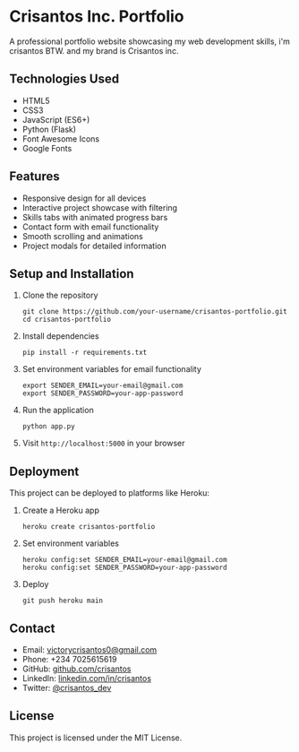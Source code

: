 
# Crisantos Inc. Portfolio

A professional portfolio website showcasing my web development skills, i'm crisantos BTW. and my brand is Crisantos inc.

## Technologies Used

- HTML5
- CSS3 
- JavaScript (ES6+)
- Python (Flask)
- Font Awesome Icons
- Google Fonts

## Features

- Responsive design for all devices
- Interactive project showcase with filtering
- Skills tabs with animated progress bars
- Contact form with email functionality
- Smooth scrolling and animations
- Project modals for detailed information

## Setup and Installation

1. Clone the repository
   ```
   git clone https://github.com/your-username/crisantos-portfolio.git
   cd crisantos-portfolio
   ```

2. Install dependencies
   ```
   pip install -r requirements.txt
   ```

3. Set environment variables for email functionality
   ```
   export SENDER_EMAIL=your-email@gmail.com
   export SENDER_PASSWORD=your-app-password
   ```

4. Run the application
   ```
   python app.py
   ```

5. Visit `http://localhost:5000` in your browser

## Deployment

This project can be deployed to platforms like Heroku:

1. Create a Heroku app
   ```
   heroku create crisantos-portfolio
   ```

2. Set environment variables
   ```
   heroku config:set SENDER_EMAIL=your-email@gmail.com
   heroku config:set SENDER_PASSWORD=your-app-password
   ```

3. Deploy
   ```
   git push heroku main
   ```

## Contact

- Email: victorycrisantos0@gmail.com
- Phone: +234 7025615619
- GitHub: [github.com/crisantos](https://github.com/crisantos-png)
- LinkedIn: [linkedin.com/in/crisantos](https://linkedin.com/in/crisantos)
- Twitter: [@crisantos_dev](https://twitter.com/crisantos_dev)

## License

This project is licensed under the MIT License.
